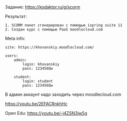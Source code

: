 Задание: https://kodaktor.ru/g/scorm

Результат:


    1. SCORM пакет сгенерирован с помощью ispring suite 11
    2. Создан курс с помощью PaaS moodlecloud.com

Meta info:

    site: https://khovanskiy.moodlecloud.com/

    users:
        admin: 
            login: khovanskiy
            pass: 123456Qw

        student:
            login: student
            pass: 123456Qw
            
В админ аккаунт надо заходить через moodlecloud.com


https://youtu.be/2EFACRnkhHc

Open Edu:
https://youtu.be/-j4ZSN3jw5g
